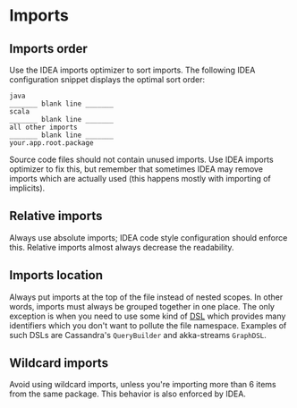 # Imports

## Imports order

Use the IDEA imports optimizer to sort imports. The following IDEA configuration snippet displays the optimal sort order:

```
java
_______ blank line _______
scala
_______ blank line _______
all other imports
_______ blank line _______
your.app.root.package
```

Source code files should not contain unused imports. Use IDEA imports optimizer to fix this, but remember that sometimes IDEA may remove imports which are actually used (this happens mostly with importing of implicits).

## Relative imports

Always use absolute imports; IDEA code style configuration should enforce this. Relative imports almost always decrease the readability.

## Imports location

Always put imports at the top of the file instead of nested scopes. In other words, imports must always be grouped together in one place. The only exception is when you need to use some kind of [DSL](../patterns-and-architecture/domain-specific-languages.html) which provides many identifiers which you don't want to pollute the file namespace. Examples of such DSLs are Cassandra's `QueryBuilder` and akka-streams `GraphDSL`.

## Wildcard imports

Avoid using wildcard imports, unless you're importing more than 6 items from the same package. This behavior is also enforced by IDEA.
